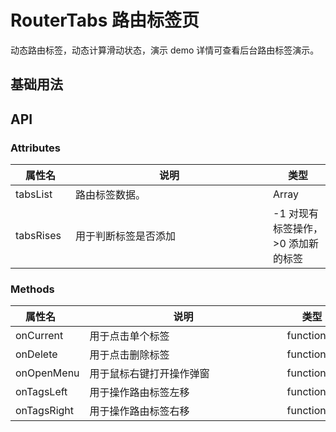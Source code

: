 # RouterTabs 路由标签页

动态路由标签，动态计算滑动状态，演示 demo 详情可查看后台路由标签演示。

## 基础用法

<preview path="../../components/sunRouterTabs/index.vue" title="基本使用" description="路由标签的基础增删、左右滑动动画。"></preview>

## API

### Attributes

| <div style="width: 80px">属性名</div> | <div style="width: 300px">说明</div> | <div style="width: 80px">类型</div> | <div style="width: 80px">默认 </div> |
| ------------------------------------- | ------------------------------------ | ----------------------------------- | ------------------------------------ |
| tabsList                              | 路由标签数据。                       | Array                               | [ ]                                  |
| tabsRises                             | 用于判断标签是否添加                 | -1 对现有标签操作， >0 添加新的标签 | -1                                   |

### Methods

| <div style="width: 80px">属性名</div> | <div style="width: 300px">说明</div> | <div style="width: 80px">类型</div> | <div style="width: 80px">默认 </div> |
| ------------------------------------- | ------------------------------------ | ----------------------------------- | ------------------------------------ |
| onCurrent                             | 用于点击单个标签                     | function                            |                                      |
| onDelete                              | 用于点击删除标签                     | function                            |                                      |
| onOpenMenu                            | 用于鼠标右键打开操作弹窗             | function                            |                                      |
| onTagsLeft                            | 用于操作路由标签左移                 | function                            |                                      |
| onTagsRight                           | 用于操作路由标签右移                 | function                            |                                      |
